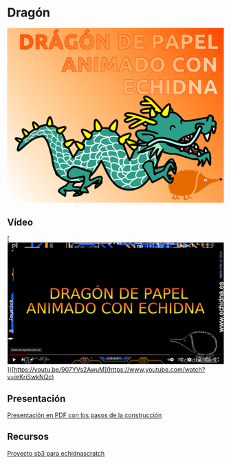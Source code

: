 # Dragón
![Dragón](https://github.com/lobotic/Proyectitos/blob/master/Echidna/Dragon/dragon.png)

## Vídeo
[![Video en Youtube](https://github.com/lobotic/Proyectitos/blob/master/Echidna/Dragon/dragonyoutube.png)]([https://youtu.be/907YVs2AwuM](https://www.youtube.com/watch?v=ieKriSwkNQc)

## Presentación
[Presentación en PDF con los pasos de la construcción](https://github.com/lobotic/Proyectitos/blob/master/Echidna/Dragon/Dragón.pdf)

## Recursos
[Proyecto sb3 para echidnascratch](https://github.com/lobotic/Proyectitos/blob/master/Echidna/Dragon/dragon.sb3)
